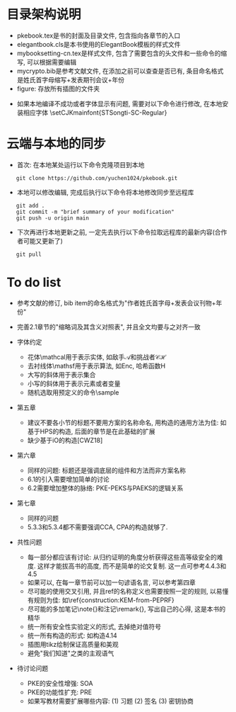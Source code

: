 # 目录架构说明
* pkebook.tex是书的封面及目录文件, 包含指向各章节的入口
* elegantbook.cls是本书使用的ElegantBook模板的样式文件
* mybooksetting-cn.tex是样式文件, 包含了需要包含的头文件和一些命令的缩写, 可以根据需要编辑
* mycrypto.bib是参考文献文件, 在添加之前可以查查是否已有, 条目命名格式是姓氏首字母缩写+发表期刊会议+年份
* figure: 存放所有插图的文件夹

- 如果本地编译不成功或者字体显示有问题, 需要对以下命令进行修改, 在本地安装相应字体
\setCJKmainfont{STSongti-SC-Regular}

# 云端与本地的同步
* 首次: 在本地某处运行以下命令克隆项目到本地

``` 
   git clone https://github.com/yuchen1024/pkebook.git
```
* 本地可以修改编辑, 完成后执行以下命令将本地修改同步至远程库

```
   git add .
   git commit -m "brief summary of your modification"
   git push -u origin main
```

* 下次再进行本地更新之前, 一定先去执行以下命令拉取远程库的最新内容(合作者可能又更新了)

```
   git pull
```

# To do list
* 参考文献的修订, bib item的命名格式为"作者姓氏首字母+发表会议刊物+年份"

* 完善2.1章节的"缩略词及其含义对照表", 并且全文均要与之对齐一致

* 字体约定
   - 花体\mathcal用于表示实体, 如敌手$\mathcal{A}$和挑战者$\mathcal{CH}$
   - 去衬线体\mathsf用于表示算法, 如$\mathsf{Enc}$, 哈希函数$\mathsf{H}$
   - 大写的斜体用于表示集合
   - 小写的斜体用于表示元素或者变量
   - 随机选取用预定义的命令\sample

* 第五章
   - 建议不要各小节的标题不要用方案的名称命名, 用构造的通用方法为佳: 如基于HPS的构造, 后面的章节是在此基础的扩展
   - 缺少基于iO的构造[CWZ18]

* 第六章
   - 同样的问题: 标题还是强调底层的组件和方法而非方案名称
   - 6.1的引入需要增加简单的讨论
   - 6.2需要增加整体的脉络: PKE-PEKS与PAEKS的逻辑关系

* 第七章
   - 同样的问题
   - 5.3.3和5.3.4都不需要强调CCA, CPA的构造就够了. 

* 共性问题
   - 每一部分都应该有讨论: 从归约证明的角度分析获得这些高等级安全的难度. 这样才能拔高书的高度, 而不是简单的论文复制. 这一点可参考4.4.3和4.5
   - 如果可以, 在每一章节前可以加一句谚语名言, 可以参考第四章
   - 尽可能的使用交叉引用, 并且ref的名称定义也需要按照一定的规则, 以易懂有规则为佳: 如\ref{construction:KEM-from-PEPRF}
   - 尽可能的多加笔记\note{}和注记\remark{}, 写出自己的心得, 这是本书的精华
   - 统一所有安全性实验定义的形式, 去掉绝对值符号
   - 统一所有构造的形式: 如构造4.14
   - 插图用tikz绘制保证高质量和美观
   - 避免"我们知道"之类的主观语气

* 待讨论问题
   - PKE的安全性增强: SOA
   - PKE的功能性扩充: PRE
   - 如果写教材需要扩展哪些内容: (1) 习题 (2) 签名 (3) 密钥协商



